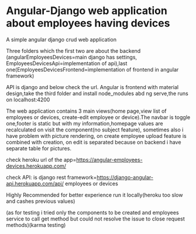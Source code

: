 # Angular-Django web application about employees having devices

A simple angular django crud web application

Three folders which the first two are about the backend (angularEmployeesDevices=main django has settings, EmployeesDevicesApi=implementation of api),last one(EmployeesDevicesFrontend=implementation of frontend in angular framework) 

API is django and below check the url.
Angular is frontend with material design,take the third folder and install node_modules abd ng serve,the runs on localhost:4200

The web application contains 3 main views(home page,view list of employees or devices, create-edit employee or device).The navbar is toggle one,footer is static but with my information,homepage values are recalculated on visit the component(no subject feature), sometimes also i have problem with picture rendering, on create employee upload feature is combined with creation, on edit is separated because on backend i have separate table for pictures.


check heroku url of the app=https://angular-employees-devices.herokuapp.com/

check API: is django rest framework=https://django-angular-api.herokuapp.com/api/      employees or devices


Highly Recommended for better experience run it locally(heroku too slow and cashes previous values)

(as for testing i tried only the components to be created and employees service to call get method but could not resolve the issue to close request methods)(karma testing)